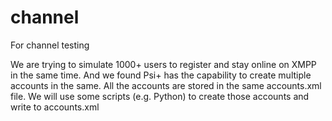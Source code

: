 # channel
For channel testing

We are trying to simulate 1000+ users to register and stay online on XMPP in the same time. And we found Psi+ has the capability to create multiple accounts in the same. All the accounts are stored in the same accounts.xml file. We will use some scripts (e.g. Python) to create those accounts and write to accounts.xml
